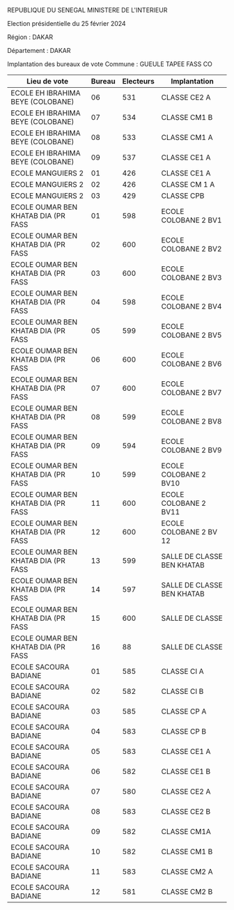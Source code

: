 REPUBLIQUE DU SENEGAL MINISTERE DE L'INTERIEUR

Election présidentielle du 25 février 2024

Région : DAKAR

Département : DAKAR

Implantation des bureaux de vote Commune : GUEULE TAPEE FASS CO

| Lieu de vote | Bureau | Electeurs | Implantation |
| - | - | - | - |
| ECOLE EH IBRAHIMA BEYE (COLOBANE) | 06 | 531 | CLASSE CE2 A |
| ECOLE EH IBRAHIMA BEYE (COLOBANE) | 07 | 534 | CLASSE CM1 B |
| ECOLE EH IBRAHIMA BEYE (COLOBANE) | 08 | 533 | CLASSE CM1 A |
| ECOLE EH IBRAHIMA BEYE (COLOBANE) | 09 | 537 | CLASSE CE1 A |
| ECOLE MANGUIERS 2 | 01 | 426 | CLASSE CE1 A |
| ECOLE MANGUIERS 2 | 02 | 426 | CLASSE CM 1 A |
| ECOLE MANGUIERS 2 | 03 | 429 | CLASSE CPB |
| ECOLE OUMAR BEN KHATAB DIA (PR FASS | 01 | 598 | ECOLE COLOBANE 2 BV1 |
| ECOLE OUMAR BEN KHATAB DIA (PR FASS | 02 | 600 | ECOLE COLOBANE 2 BV2 |
| ECOLE OUMAR BEN KHATAB DIA (PR FASS | 03 | 600 | ECOLE COLOBANE 2 BV3 |
| ECOLE OUMAR BEN KHATAB DIA (PR FASS | 04 | 598 | ECOLE COLOBANE 2 BV4 |
| ECOLE OUMAR BEN KHATAB DIA (PR FASS | 05 | 599 | ECOLE COLOBANE 2 BV5 |
| ECOLE OUMAR BEN KHATAB DIA (PR FASS | 06 | 600 | ECOLE COLOBANE 2 BV6 |
| ECOLE OUMAR BEN KHATAB DIA (PR FASS | 07 | 600 | ECOLE COLOBANE 2 BV7 |
| ECOLE OUMAR BEN KHATAB DIA (PR FASS | 08 | 599 | ECOLE COLOBANE 2 BV8 |
| ECOLE OUMAR BEN KHATAB DIA (PR FASS | 09 | 594 | ECOLE COLOBANE 2 BV9 |
| ECOLE OUMAR BEN KHATAB DIA (PR FASS | 10 | 599 | ECOLE COLOBANE 2 BV10 |
| ECOLE OUMAR BEN KHATAB DIA (PR FASS | 11 | 600 | ECOLE COLOBANE 2 BV11 |
| ECOLE OUMAR BEN KHATAB DIA (PR FASS | 12 | 600 | ECOLE COLOBANE 2 BV 12 |
| ECOLE OUMAR BEN KHATAB DIA (PR FASS | 13 | 599 | SALLE DE CLASSE BEN KHATAB |
| ECOLE OUMAR BEN KHATAB DIA (PR FASS | 14 | 597 | SALLE DE CLASSE BEN KHATAB |
| ECOLE OUMAR BEN KHATAB DIA (PR FASS | 15 | 600 | SALLE DE CLASSE |
| ECOLE OUMAR BEN KHATAB DIA (PR FASS | 16 | 88 | SALLE DE CLASSE |
| ECOLE SACOURA BADIANE | 01 | 585 | CLASSE CI A |
| ECOLE SACOURA BADIANE | 02 | 582 | CLASSE CI B |
| ECOLE SACOURA BADIANE | 03 | 585 | CLASSE CP A |
| ECOLE SACOURA BADIANE | 04 | 583 | CLASSE CP B |
| ECOLE SACOURA BADIANE | 05 | 583 | CLASSE CE1 A |
| ECOLE SACOURA BADIANE | 06 | 582 | CLASSE CE1 B |
| ECOLE SACOURA BADIANE | 07 | 580 | CLASSE CE2 A |
| ECOLE SACOURA BADIANE | 08 | 583 | CLASSE CE2 B |
| ECOLE SACOURA BADIANE | 09 | 582 | CLASSE CM1A |
| ECOLE SACOURA BADIANE | 10 | 582 | CLASSE CM1 B |
| ECOLE SACOURA BADIANE | 11 | 583 | CLASSE CM2 A |
| ECOLE SACOURA BADIANE | 12 | 581 | CLASSE CM2 B |

<!-- PageNumber="17/43" -->

